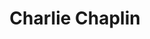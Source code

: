---
title: "Charlie Chaplin"
hashtag: "charlie-chaplin"
tags:
  - English
  - Actor
  - Human Being
---